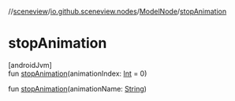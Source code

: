 //[sceneview](../../../index.md)/[io.github.sceneview.nodes](../index.md)/[ModelNode](index.md)/[stopAnimation](stop-animation.md)

# stopAnimation

[androidJvm]\
fun [stopAnimation](stop-animation.md)(animationIndex: [Int](https://kotlinlang.org/api/latest/jvm/stdlib/kotlin/-int/index.html) = 0)

fun [stopAnimation](stop-animation.md)(animationName: [String](https://kotlinlang.org/api/latest/jvm/stdlib/kotlin/-string/index.html))
